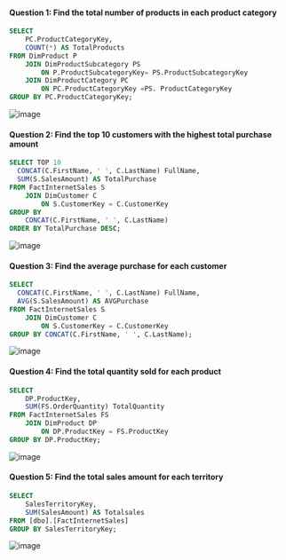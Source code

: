 #### Question 1: Find the total number of products in each product category

````sql
SELECT
	PC.ProductCategoryKey,
	COUNT(*) AS TotalProducts
FROM DimProduct P
	JOIN DimProductSubcategory PS
		ON P.ProductSubcategoryKey= PS.ProductSubcategoryKey
	JOIN DimProductCategory PC
		ON PC.ProductCategoryKey =PS. ProductCategoryKey
GROUP BY PC.ProductCategoryKey;
````
![image](https://github.com/user-attachments/assets/aecdb488-59a8-4ef4-bb8e-e3e4a8b0d1af)


#### Question 2: Find the top 10 customers with the highest total purchase amount

````sql
SELECT TOP 10 
  CONCAT(C.FirstName, ' ', C.LastName) FullName,
  SUM(S.SalesAmount) AS TotalPurchase
FROM FactInternetSales S
	JOIN DimCustomer C
		ON S.CustomerKey = C.CustomerKey
GROUP BY
    CONCAT(C.FirstName, ' ', C.LastName) 
ORDER BY TotalPurchase DESC;
````
![image](https://github.com/user-attachments/assets/1455f97b-bcdd-4353-8e18-4c95dcf9303d)


#### Question 3: Find the average purchase for each customer

````sql
SELECT 
  CONCAT(C.FirstName, ' ', C.LastName) FullName,
  AVG(S.SalesAmount) AS AVGPurchase
FROM FactInternetSales S
	JOIN DimCustomer C
		ON S.CustomerKey = C.CustomerKey
GROUP BY CONCAT(C.FirstName, ' ', C.LastName);
````
![image](https://github.com/user-attachments/assets/6753a968-2149-4015-828f-7315158dab3e)


#### Question 4: Find the total quantity sold for each product

````sql
SELECT
	DP.ProductKey,
	SUM(FS.OrderQuantity) TotalQuantity
FROM FactInternetSales FS 
	JOIN DimProduct DP
		ON DP.ProductKey = FS.ProductKey
GROUP BY DP.ProductKey;
````
![image](https://github.com/user-attachments/assets/c2af47b1-cc0a-46f6-a838-ca35bba1ec81)


#### Question 5: Find the total sales amount for each territory

````sql
SELECT
	SalesTerritoryKey,
	SUM(SalesAmount) AS Totalsales
FROM [dbo].[FactInternetSales]
GROUP BY SalesTerritoryKey;
````
![image](https://github.com/user-attachments/assets/ac524bac-1ee9-4324-9745-3aaae0ec786d)





